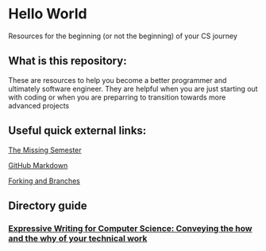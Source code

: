 # Hello World

Resources for the beginning (or not the beginning) of your CS journey

## What is this repository: 

These are resources to help you become a better programmer and ultimately software engineer. They are helpful when you are just starting out with coding or
when you are preparring to transition towards more advanced projects

## Useful quick external links: 

[The Missing Semester](https://missing.csail.mit.edu/)

[GitHub Markdown](https://docs.github.com/en/get-started/writing-on-github/getting-started-with-writing-and-formatting-on-github/basic-writing-and-formatting-syntax)

[Forking and Branches](https://gist.github.com/Chaser324/ce0505fbed06b947d962)

## Directory guide

### [Expressive Writing for Computer Science: Conveying the how and the why of your technical work](https://github.com/CS-Cu-Bridge/HelloWorld/tree/main/ExpressiveWriting)
